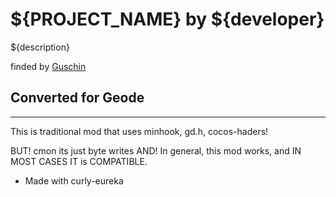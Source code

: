 # ${PROJECT_NAME} by ${developer}

${description}

finded by [Guschin](https://github.com/zGuschin/IconPatch)

## <co>Converted for Geode</c>
---

<cr>This is traditional mod that uses minhook, gd.h, cocos-haders!

BUT! cmon its just byte writes
AND! In general, this mod works, and IN MOST CASES IT is COMPATIBLE.
- Made with curly-eureka</c>
